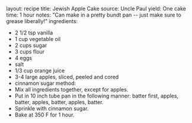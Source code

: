 layout: recipe
title: Jewish Apple Cake
source: Uncle Paul
yield: One cake
time: 1 hour
notes: "Can make in a pretty bundt pan -- just make sure to grease liberally!"
ingredients:
- 2 1/2 tsp vanilla
- 1 cup vegetable oil
- 2 cups sugar
- 3 cups flour
- 4 eggs
- salt
- 1/3 cup orange juice
- 3-4 large apples, sliced, peeled and cored
- cinnamon sugar
method:
- Mix all ingredients together, except for apples.
- Put in 10 inch tube pan in the following manner: batter first, apples, batter, apples, batter, apples, batter.
- Sprinkle with cinnamon sugar.
- Bake at 350 F for 1 hour.
